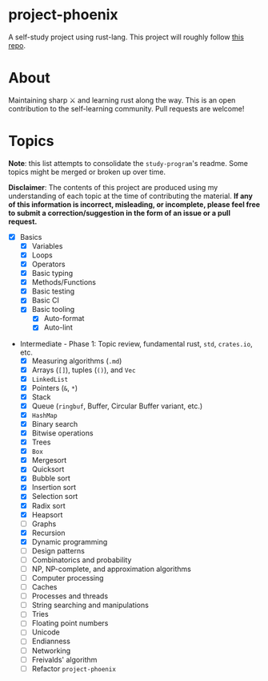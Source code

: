 # project-phoenix

A self-study project using rust-lang. This project will roughly follow [this repo](https://github.com/cnp0/coding-interview-university).

# About

Maintaining sharp :crossed_swords: and learning rust along the way. This is an open contribution to the self-learning community. Pull requests are welcome!

# Topics

**Note**: this list attempts to consolidate the `study-program`'s readme. Some topics might be merged or broken up over time. 

**Disclaimer**: The contents of this project are produced using my understanding of each topic at the time of contributing the material. **If any of this information is incorrect, misleading, or incomplete, please feel free to submit a correction/suggestion in the form of an issue or a pull request.**

- [x] Basics
  - [x] Variables
  - [x] Loops
  - [x] Operators
  - [x] Basic typing
  - [x] Methods/Functions
  - [x] Basic testing
  - [x] Basic CI
  - [x] Basic tooling
    - [x] Auto-format
    - [x] Auto-lint

- Intermediate - Phase 1: Topic review, fundamental rust, `std`, `crates.io`, etc.
  - [x] Measuring algorithms (`.md`)
  - [x] Arrays (`[]`), tuples (`()`), and `Vec`
  - [x] `LinkedList`
  - [x] Pointers (`&`, `*`)
  - [x] Stack
  - [x] Queue (`ringbuf`, Buffer, Circular Buffer variant, etc.)
  - [x] `HashMap`
  - [x] Binary search
  - [x] Bitwise operations
  - [x] Trees
  - [x] `Box`
  - [x] Mergesort
  - [x] Quicksort
  - [x] Bubble sort
  - [x] Insertion sort
  - [x] Selection sort
  - [x] Radix sort
  - [x] Heapsort
  - [ ] Graphs
  - [x] Recursion
  - [x] Dynamic programming
  - [ ] Design patterns
  - [ ] Combinatorics and probability
  - [ ] NP, NP-complete, and approximation algorithms
  - [ ] Computer processing
  - [ ] Caches
  - [ ] Processes and threads
  - [ ] String searching and manipulations
  - [ ] Tries
  - [ ] Floating point numbers
  - [ ] Unicode
  - [ ] Endianness
  - [ ] Networking
  - [ ] Freivalds' algorithm
  - [ ] Refactor `project-phoenix`
